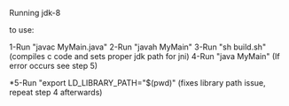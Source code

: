 Running jdk-8

to use:

1-Run "javac MyMain.java"
2-Run "javah MyMain"
3-Run "sh build.sh" (compiles c code and sets proper jdk path for jni)
4-Run "java MyMain" (If error occurs see step 5)

*5-Run "export LD_LIBRARY_PATH="$(pwd)" (fixes library path issue, repeat step 4 afterwards)
